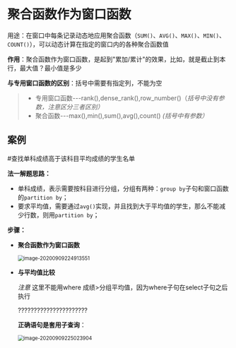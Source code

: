 # 聚合函数作为窗口函数

用途：在窗口中每条记录动态地应用聚合函数（`SUM()`、`AVG()`、`MAX()`、`MIN()`、`COUNT()`），可以动态计算在指定的窗口内的各种聚合函数值

**作用**：聚合函数作为窗口函数，是起到"累加/累计"的效果，比如，就是截止到本行，最大值？最小值是多少

**与专用窗口函数的区别**：括号中需要有指定列，不能为空

> - 专用窗口函数---rank(),dense_rank(),row_number()（*括号中没有参数，注意区分三者区别）*
> - 聚合函数---max(),min(),sum(),avg(),count() *(括号中有参数）*

## 案例

\#查找单科成绩高于该科目平均成绩的学生名单

**法一解题思路：**

- 单科成绩，表示需要按科目进行分组，分组有两种：`group by`子句和窗口函数的`partition by`；
- 要求平均值，需要通过`avg()`实现，并且找到大于平均值的学生，那么不能减少行数，则用`partition by`；

**步骤：**

- **聚合函数作为窗口函数**

  <img src=".\img\image-20200909224913551.png" alt="image-20200909224913551" style="zoom:80%;" />

- **与平均值比较**

  *注意* 这里不能用where 成绩>分组平均值，因为where子句在select子句之后执行

  ??????????????????????

  **正确语句是套用子查询**：

  <img src=".\img\image-20200909225023904.png" alt="image-20200909225023904" style="zoom:80%;" />

  